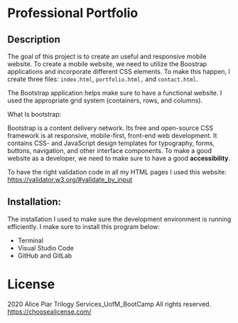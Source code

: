 # Professional Portfolio


## Description

The goal of this project is to create an useful and responsive mobile website. To create a mobile website, we need to utilize the Boostrap applications and incorporate different CSS elements. To make this happen, I create three files: `index.html`, `portfolio.html,` and `contact.html`. 

The  Bootstrap application helps make sure to have a functional website. I  used the appropriate grid system (containers, rows, and columns).

What Is bootstrap:

Bootstrap is a content delivery network. Its free and open-source CSS framework is at responsive, mobile-first, front-end web development. It contains CSS- and JavaScript design templates for typography, forms, buttons, navigation, and other interface components. To make a good website as a developer, we need to make sure to have a good  **accessibility**.


To have the right validation code in all my HTML pages I used this website: https://validator.w3.org/#validate_by_input


## Installation:

The installation I used to make sure the development environment is running efficiently. I make sure to install this program below:

* Terminal
* Visual Studio Code
* GitHub and GitLab



# License 

2020 Alice Piar Trilogy Services_UofM_BootCamp  All rights reserved.
https://choosealicense.com/
